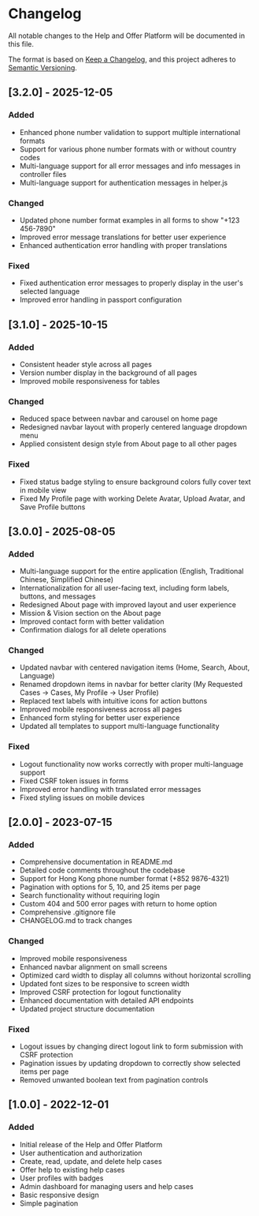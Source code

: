 # Changelog

All notable changes to the Help and Offer Platform will be documented in this file.

The format is based on [Keep a Changelog](https://keepachangelog.com/en/1.0.0/),
and this project adheres to [Semantic Versioning](https://semver.org/spec/v2.0.0.html).

## [3.2.0] - 2025-12-05

### Added
- Enhanced phone number validation to support multiple international formats
- Support for various phone number formats with or without country codes
- Multi-language support for all error messages and info messages in controller files
- Multi-language support for authentication messages in helper.js

### Changed
- Updated phone number format examples in all forms to show "+123 456-7890"
- Improved error message translations for better user experience
- Enhanced authentication error handling with proper translations

### Fixed
- Fixed authentication error messages to properly display in the user's selected language
- Improved error handling in passport configuration

## [3.1.0] - 2025-10-15

### Added
- Consistent header style across all pages
- Version number display in the background of all pages
- Improved mobile responsiveness for tables

### Changed
- Reduced space between navbar and carousel on home page
- Redesigned navbar layout with properly centered language dropdown menu
- Applied consistent design style from About page to all other pages

### Fixed
- Fixed status badge styling to ensure background colors fully cover text in mobile view
- Fixed My Profile page with working Delete Avatar, Upload Avatar, and Save Profile buttons

## [3.0.0] - 2025-08-05

### Added
- Multi-language support for the entire application (English, Traditional Chinese, Simplified Chinese)
- Internationalization for all user-facing text, including form labels, buttons, and messages
- Redesigned About page with improved layout and user experience
- Mission & Vision section on the About page
- Improved contact form with better validation
- Confirmation dialogs for all delete operations

### Changed
- Updated navbar with centered navigation items (Home, Search, About, Language)
- Renamed dropdown items in navbar for better clarity (My Requested Cases → Cases, My Profile → User Profile)
- Replaced text labels with intuitive icons for action buttons
- Improved mobile responsiveness across all pages
- Enhanced form styling for better user experience
- Updated all templates to support multi-language functionality

### Fixed
- Logout functionality now works correctly with proper multi-language support
- Fixed CSRF token issues in forms
- Improved error handling with translated error messages
- Fixed styling issues on mobile devices

## [2.0.0] - 2023-07-15

### Added
- Comprehensive documentation in README.md
- Detailed code comments throughout the codebase
- Support for Hong Kong phone number format (+852 9876-4321)
- Pagination with options for 5, 10, and 25 items per page
- Search functionality without requiring login
- Custom 404 and 500 error pages with return to home option
- Comprehensive .gitignore file
- CHANGELOG.md to track changes

### Changed
- Improved mobile responsiveness
- Enhanced navbar alignment on small screens
- Optimized card width to display all columns without horizontal scrolling
- Updated font sizes to be responsive to screen width
- Improved CSRF protection for logout functionality
- Enhanced documentation with detailed API endpoints
- Updated project structure documentation

### Fixed
- Logout issues by changing direct logout link to form submission with CSRF protection
- Pagination issues by updating dropdown to correctly show selected items per page
- Removed unwanted boolean text from pagination controls

## [1.0.0] - 2022-12-01

### Added
- Initial release of the Help and Offer Platform
- User authentication and authorization
- Create, read, update, and delete help cases
- Offer help to existing help cases
- User profiles with badges
- Admin dashboard for managing users and help cases
- Basic responsive design
- Simple pagination
